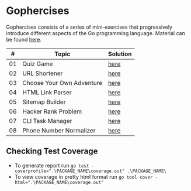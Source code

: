 # Gophercises

Gophercises consists of a series of mini-exercises that progressively introduce different aspects of the Go programming language.
Material can be found [here](https://courses.calhoun.io/courses/cor_gophercises).

| #  | Topic                             | Solution                                    |
|----|-----------------------------------|---------------------------------------------|
| 01 | Quiz Game                         | [here](./quiz_game/README.md)               |
| 02 | URL Shortener                     | [here](./url_shortener/README.md)           |
| 03 | Choose Your Own Adventure         | [here](./choose_your_adventure/README.md)   |
| 04 | HTML Link Parser                  | [here](./html_link_parser/README.md)        |
| 05 | Sitemap Builder                   | [here](./sitemap_builder/README.md)         |
| 06 | Hacker Rank Problem               | [here](./strings_and_bytes/README.md)       |
| 07 | CLI Task Manager                  | [here](./cli_task_manager/README.md)        |
| 08 | Phone Number Normalizer           | [here](./phone_number_normalizer/README.md) |


## Checking Test Coverage

- To generate report run `go test -coverprofile=".\PACKAGE_NAME\coverage.out" .\PACKAGE_NAME\`
- To view coverage in pretty html format run `go tool cover -html=".\PACKAGE_NAME\coverage.out"`
